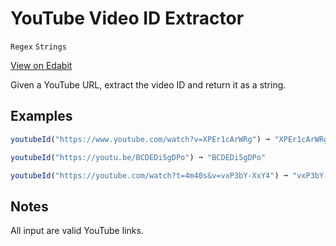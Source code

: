 # YouTube Video ID Extractor

`Regex` `Strings`

[View on Edabit](https://edabit.com/challenge/AK85Q669ArEKstGjT)

Given a YouTube URL, extract the video ID and return it as a string.

## Examples

```js
youtubeId("https://www.youtube.com/watch?v=XPEr1cArWRg") ➞ "XPEr1cArWRg"

youtubeId("https://youtu.be/BCDEDi5gDPo") ➞ "BCDEDi5gDPo"

youtubeId("https://youtube.com/watch?t=4m40s&v=vxP3bY-XxY4") ➞ "vxP3bY-XxY4"
```

## Notes

All input are valid YouTube links.
